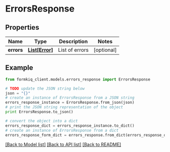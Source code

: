 # ErrorsResponse


## Properties

Name | Type | Description | Notes
------------ | ------------- | ------------- | -------------
**errors** | [**List[Error]**](Error.md) | List of errors | [optional] 

## Example

```python
from formkiq_client.models.errors_response import ErrorsResponse

# TODO update the JSON string below
json = "{}"
# create an instance of ErrorsResponse from a JSON string
errors_response_instance = ErrorsResponse.from_json(json)
# print the JSON string representation of the object
print ErrorsResponse.to_json()

# convert the object into a dict
errors_response_dict = errors_response_instance.to_dict()
# create an instance of ErrorsResponse from a dict
errors_response_form_dict = errors_response.from_dict(errors_response_dict)
```
[[Back to Model list]](../README.md#documentation-for-models) [[Back to API list]](../README.md#documentation-for-api-endpoints) [[Back to README]](../README.md)


